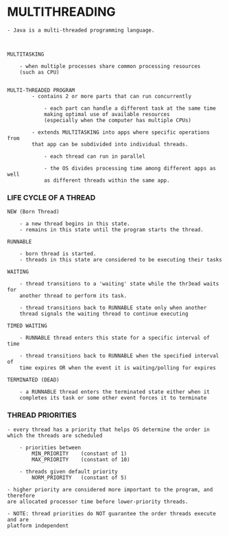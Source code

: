 # MULTITHREADING

    - Java is a multi-threaded programming language. 
    
    
            
    MULTITASKING
    
        - when multiple processes share common processing resources 
        (such as CPU) 
        
        
    MULTI-THREADED PROGRAM
            - contains 2 or more parts that can run concurrently
            
                - each part can handle a different task at the same time
                making optimal use of available resources
                (especially when the computer has multiple CPUs) 
                
            - extends MULTITASKING into apps where specific operations from
            that app can be subdivided into individual threads. 
            
                - each thread can run in parallel
                
                - the OS divides processing time among different apps as well
                as different threads within the same app. 
                
                
### LIFE CYCLE OF A THREAD


    NEW (Born Thread) 
    
        - a new thread begins in this state. 
        - remains in this state until the program starts the thread.
        
    RUNNABLE
    
        - born thread is started. 
        - threads in this state are considered to be executing their tasks
        
    WAITING
        
        - thread transitions to a 'waiting' state while the thr3ead waits for 
        another thread to perform its task. 
        
        - thread transitions back to RUNNABLE state only when another
        thread signals the waiting thread to continue executing
        
    TIMED WAITING
    
        - RUNNABLE thread enters this state for a specific interval of time
        
        - thread transitions back to RUNNABLE when the specified interval of
        time expires OR when the event it is waiting/polling for expires
        
    TERMINATED (DEAD) 
    
        - a RUNNABLE thread enters the terminated state either when it 
        completes its task or some other event forces it to terminate
        
        
### THREAD PRIORITIES

    - every thread has a priority that helps OS determine the order in 
    which the threads are scheduled
    
        - priorities between 
            MIN_PRIORITY    (constant of 1) 
            MAX_PRIORITY    (constant of 10)
            
        - threads given default priority
            NORM_PRIORITY   (constant of 5) 
            
    - higher priority are considered more important to the program, and therefore
    are allocated processor time before lower-priority threads. 
    
    - NOTE: thread priorities do NOT guarantee the order threads execute and are
    platform independent
    
    
    
    
